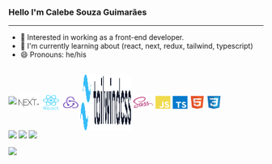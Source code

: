 ### Hello I'm Calebe Souza Guimarães
<hr>

- 🔭 Interested in working as a front-end developer.
- 🌱 I'm currently learning about (react, next, redux, tailwind, typescript)
- 😄 Pronouns: he/his

<br>

<img src="https://github-profile-trophy.vercel.app/?username=calebesg&row=1&column=6&theme=swift&margin-w=15&margin-h=15"/>

<!-- Tecnologis que domino -->

<div style="display: inline-block">
  <img align="center" alt="Calebe-Next" height="40" width="40" src="https://raw.githubusercontent.com/devicons/devicon/master/icons/nextjs/nextjs-original-wordmark.svg">
  <img align="center" alt="Calebe-React" height="30" width="40" src="https://raw.githubusercontent.com/devicons/devicon/master/icons/react/react-original-wordmark.svg">
  <img align="center" alt="Calebe-Redux" height="24" width="30" src="https://raw.githubusercontent.com/devicons/devicon/master/icons/redux/redux-original.svg">
  <img align="center" alt="Calebe-Tailwindcss" height="110" width="100" src="https://raw.githubusercontent.com/devicons/devicon/master/icons/tailwindcss/tailwindcss-original-wordmark.svg">
  <img align="center" alt="Calebe-Sass" height="30" width="40" src="https://raw.githubusercontent.com/devicons/devicon/master/icons/sass/sass-original.svg">
  <img align="center" alt="Calebe-Js" height="26" width="30" src="https://raw.githubusercontent.com/devicons/devicon/master/icons/javascript/javascript-plain.svg">
  <img align="center" alt="Calebe-Ts" height="26" width="30" src="https://raw.githubusercontent.com/devicons/devicon/master/icons/typescript/typescript-plain.svg">
  <img align="center" alt="Calebe-HTML" height="26" width="30" src="https://raw.githubusercontent.com/devicons/devicon/master/icons/html5/html5-original.svg">
  <img align="center" alt="Calebe-CSS" height="26" width="30" src="https://raw.githubusercontent.com/devicons/devicon/master/icons/css3/css3-original.svg">
  
</div>

<!-- Endereços para contato -->

<div> 
<a href="https://www.linkedin.com/in/calebesg" target="_blank"><img src="https://img.shields.io/badge/-LinkedIn-%230077B5?style=for-the-badge&logo=linkedin&logoColor=white" target="_blank"></a> 
  <a href="https://www.facebook.com/profile.php?id=100077443783376" target="_blank"><img src="https://img.shields.io/badge/-Facebook-3B5998?style=for-the-badge&logo=facebook&logoColor=white" target="_blank"></a>
  <a href = "mailto:calebeguimaraes10@gmail.com"><img src="https://img.shields.io/badge/-Gmail-db4a39?style=for-the-badge&logo=gmail&logoColor=white" target="_blank"></a>
</div>

![](./profile-3d-contrib/profile-night-reinbow.svg)

